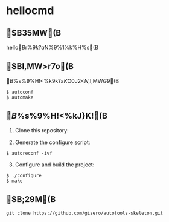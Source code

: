 hellocmd
==================

$B35MW(B
--------
hello$B%3%^%s%I$r%$%s%9%H!<%k$9$k$?$a$N%9%1%k%H%s(B

$BI,MW>r7o(B
-------------
$B%$%s%9%H!<%k$9$k$?$a$K$O0J2<$N%Q%C%1!<%8$,I,MW$G$9(B
```
$ autoconf
$ automake
```

$B%$%s%9%H!<%kJ}K!(B
------------

1. Clone this repository:

2. Generate the configure script:
```
$ autoreconf -ivf
```

3. Configure and build the project:
```
$ ./configure
$ make
```

$B;29M(B
------------
    git clone https://github.com/gizero/autotools-skeleton.git
